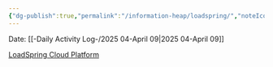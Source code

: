 ```yaml
---
{"dg-publish":true,"permalink":"/information-heap/loadspring/","noteIcon":"","created":"2025-05-20T09:18:16.375-05:00"}
---
```


Date: [[-Daily Activity Log-/2025 04-April 09\|2025 04-April 09]]

[LoadSpring Cloud Platform](https://www.myloadspring.com/)
